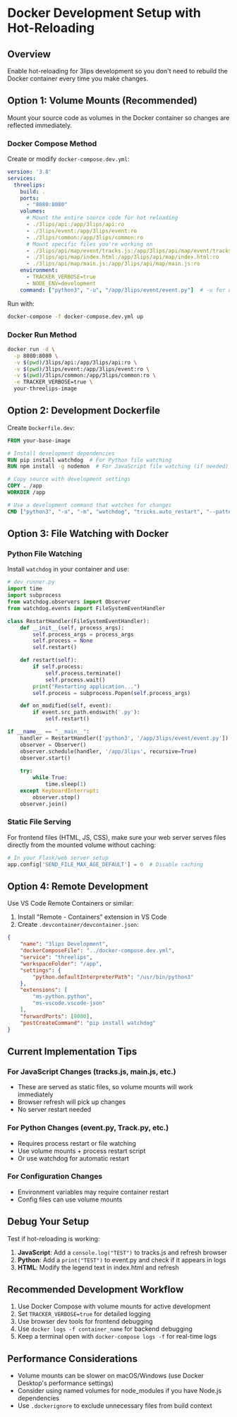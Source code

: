 # Docker Development Setup with Hot-Reloading

## Overview

Enable hot-reloading for 3lips development so you don't need to rebuild the Docker container every time you make changes.

## Option 1: Volume Mounts (Recommended)

Mount your source code as volumes in the Docker container so changes are reflected immediately.

### Docker Compose Method

Create or modify `docker-compose.dev.yml`:

```yaml
version: '3.8'
services:
  threelips:
    build: .
    ports:
      - "8080:8080"
    volumes:
      # Mount the entire source code for hot reloading
      - ./3lips/api:/app/3lips/api:ro
      - ./3lips/event:/app/3lips/event:ro
      - ./3lips/common:/app/3lips/common:ro
      # Mount specific files you're working on
      - ./3lips/api/map/event/tracks.js:/app/3lips/api/map/event/tracks.js:ro
      - ./3lips/api/map/index.html:/app/3lips/api/map/index.html:ro
      - ./3lips/api/map/main.js:/app/3lips/api/map/main.js:ro
    environment:
      - TRACKER_VERBOSE=true
      - NODE_ENV=development
    command: ["python3", "-u", "/app/3lips/event/event.py"]  # -u for unbuffered output
```

Run with:
```bash
docker-compose -f docker-compose.dev.yml up
```

### Docker Run Method

```bash
docker run -d \
  -p 8080:8080 \
  -v $(pwd)/3lips/api:/app/3lips/api:ro \
  -v $(pwd)/3lips/event:/app/3lips/event:ro \
  -v $(pwd)/3lips/common:/app/3lips/common:ro \
  -e TRACKER_VERBOSE=true \
  your-threelips-image
```

## Option 2: Development Dockerfile

Create `Dockerfile.dev`:

```dockerfile
FROM your-base-image

# Install development dependencies
RUN pip install watchdog  # For Python file watching
RUN npm install -g nodemon  # For JavaScript file watching (if needed)

# Copy source with development settings
COPY . /app
WORKDIR /app

# Use a development command that watches for changes
CMD ["python3", "-u", "-m", "watchdog", "tricks.auto_restart", "--patterns='*.py'", "--restart-cmd='python3 /app/3lips/event/event.py'"]
```

## Option 3: File Watching with Docker

### Python File Watching

Install `watchdog` in your container and use:

```python
# dev_runner.py
import time
import subprocess
from watchdog.observers import Observer
from watchdog.events import FileSystemEventHandler

class RestartHandler(FileSystemEventHandler):
    def __init__(self, process_args):
        self.process_args = process_args
        self.process = None
        self.restart()

    def restart(self):
        if self.process:
            self.process.terminate()
            self.process.wait()
        print("Restarting application...")
        self.process = subprocess.Popen(self.process_args)

    def on_modified(self, event):
        if event.src_path.endswith('.py'):
            self.restart()

if __name__ == "__main__":
    handler = RestartHandler(['python3', '/app/3lips/event/event.py'])
    observer = Observer()
    observer.schedule(handler, '/app/3lips', recursive=True)
    observer.start()
    
    try:
        while True:
            time.sleep(1)
    except KeyboardInterrupt:
        observer.stop()
    observer.join()
```

### Static File Serving

For frontend files (HTML, JS, CSS), make sure your web server serves files directly from the mounted volume without caching:

```python
# In your Flask/web server setup
app.config['SEND_FILE_MAX_AGE_DEFAULT'] = 0  # Disable caching
```

## Option 4: Remote Development

Use VS Code Remote Containers or similar:

1. Install "Remote - Containers" extension in VS Code
2. Create `.devcontainer/devcontainer.json`:

```json
{
    "name": "3lips Development",
    "dockerComposeFile": "../docker-compose.dev.yml",
    "service": "threelips",
    "workspaceFolder": "/app",
    "settings": {
        "python.defaultInterpreterPath": "/usr/bin/python3"
    },
    "extensions": [
        "ms-python.python",
        "ms-vscode.vscode-json"
    ],
    "forwardPorts": [8080],
    "postCreateCommand": "pip install watchdog"
}
```

## Current Implementation Tips

### For JavaScript Changes (tracks.js, main.js, etc.)
- These are served as static files, so volume mounts will work immediately
- Browser refresh will pick up changes
- No server restart needed

### For Python Changes (event.py, Track.py, etc.)
- Requires process restart or file watching
- Use volume mounts + process restart script
- Or use watchdog for automatic restart

### For Configuration Changes
- Environment variables may require container restart
- Config files can use volume mounts

## Debug Your Setup

Test if hot-reloading is working:

1. **JavaScript**: Add a `console.log("TEST")` to tracks.js and refresh browser
2. **Python**: Add a `print("TEST")` to event.py and check if it appears in logs
3. **HTML**: Modify the legend text in index.html and refresh

## Recommended Development Workflow

1. Use Docker Compose with volume mounts for active development
2. Set `TRACKER_VERBOSE=true` for detailed logging
3. Use browser dev tools for frontend debugging
4. Use `docker logs -f container_name` for backend debugging
5. Keep a terminal open with `docker-compose logs -f` for real-time logs

## Performance Considerations

- Volume mounts can be slower on macOS/Windows (use Docker Desktop's performance settings)
- Consider using named volumes for node_modules if you have Node.js dependencies
- Use `.dockerignore` to exclude unnecessary files from build context 
